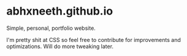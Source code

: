 # abhxneeth.github.io

Simple, personal, portfolio website.

I'm pretty shit at CSS so feel free to contribute for improvements and optimizations. Will do more tweaking later.
